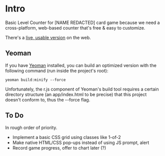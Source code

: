 # Intro

Basic Level Counter for [NAME REDACTED] card game because we need a cross-platform, web-based counter that's free & easy to customize.

There's a [live, usable version](http://phette.net/level-counter/) on the web.

## Yeoman

If you have [Yeoman](http://yeoman.io/) installed, you can build an optimized version with the following command (run inside the project's root):

    yeoman build:minify --force

Unfortunately, the r.js component of Yeoman's build tool requires a certain directory structure (an app/index.html to be precise) that this project doesn't conform to, thus the --force flag.

## To Do

In rough order of priority.

- Implement a basic CSS grid using classes like 1-of-2
- Make native HTML/CSS pop-ups instead of using JS prompt, alert
- Record game progress, offer to chart later (?)
